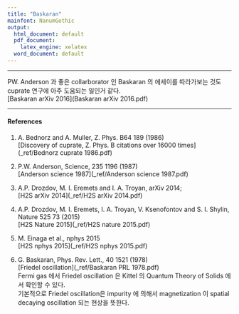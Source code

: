 ```yaml
---
title: "Baskaran"
mainfont: NanumGothic
output:
  html_document: default
  pdf_document:
    latex_engine: xelatex
  word_document: default
---
```






***

PW. Anderson 과 좋은 collarborator 인 Baskaran 의 에세이를 따라가보는 것도 cuprate  연구에 아주 도움되는 일인거 같다.  
[Baskaran arXiv 2016](Baskaran arXiv 2016.pdf)


***

#### References

1. A. Bednorz and A. Muller, Z. Phys. B64 189 (1986)  
   [Discovery of cuprate, Z. Phys. B citations over 16000 times](_ref/Bednorz cuprate 1986.pdf)


1. P.W. Anderson, Science, 235 1196 (1987)  
[Anderson science 1987](_ref/Anderson science 1987.pdf)

1. A.P. Drozdov, M. I. Eremets and I. A. Troyan, arXiv 2014;  
[H2S arXiv 2014](_ref/H2S arXiv 2014.pdf)  

1. A.P. Drozdov, M. I. Eremets, I. A. Troyan, V. Ksenofontov and S. I. Shylin, Nature 525 73 (2015)  
[H2S Nature 2015](_ref/H2S nature 2015.pdf)  

1. M. Einaga et al., nphys 2015  
[H2S nphys 2015](_ref/H2S nphys 2015.pdf)

1. G. Baskaran, Phys. Rev. Lett., 40 1521 (1978)  
[Friedel oscillation](_ref/Baskaran PRL 1978.pdf)  
Fermi gas 에서 Friedel oscillation 은 Kittel 의 Quantum Theory of Solids 에서 확인할 수 있다.  
기본적으로 Friedel oscillation은 impurity 에 의해서 magnetization 이 spatial decaying oscillation 되는 현상을 뜻한다.  
